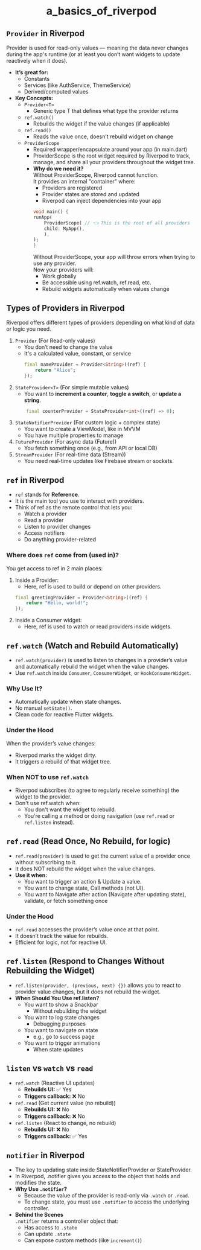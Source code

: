 # <p align="center"> a_basics_of_riverpod </p>

## `Provider` in Riverpod
Provider is used for read-only values — meaning the data never changes during the app's runtime (or at least you don’t want widgets to update reactively when it does).
- **It’s great for:**
    - Constants
    - Services (like AuthService, ThemeService)
    - Derived/computed values
- **Key Concepts:**
    - `Provider<T>`
        - Generic type T that defines what type the provider returns
    - `ref.watch()`
        - Rebuilds the widget if the value changes (if applicable)
    - `ref.read()`
        - Reads the value once, doesn’t rebuild widget on change
    - `ProviderScope`
        - Required wrapper/encapsulate around your app (in main.dart)
        - ProviderScope is the root widget required by Riverpod to track, manage, and share all your providers throughout the widget tree.
        - **Why do we need it?**<br>
            Without ProviderScope, Riverpod cannot function.<br>
            It provides an internal "container" where:
            - Providers are registered
            - Provider states are stored and updated
            - Riverpod can inject dependencies into your app
            ```dart
            void main() {
            runApp(
                ProviderScope( // 👈 This is the root of all providers
                child: MyApp(),
                ),
            );
            }
            ```
            Without ProviderScope, your app will throw errors when trying to use any provider.<br>
            Now your providers will:
            - Work globally
            - Be accessible using ref.watch, ref.read, etc.
            - Rebuild widgets automatically when values change
## Types of Providers in Riverpod
Riverpod offers different types of providers depending on what kind of data or logic you need.
1. `Provider` (For Read-only values)
    - You don’t need to change the value
    - It's a calculated value, constant, or service
        ```dart
        final nameProvider = Provider<String>((ref) {
            return "Alice";
        });
        ```
2. `StateProvider<T>` (For simple mutable values)
    - You want to **increment a counter**, **toggle a switch**, or **update a string**.
    ```dart
        final counterProvider = StateProvider<int>((ref) => 0);
    ```
3. `StateNotifierProvider` (For custom logic + complex state)
    - You want to create a ViewModel, like in MVVM
    - You have multiple properties to manage
4. `FutureProvider` (For async data (Future))   
    - You fetch something once (e.g., from API or local DB)
5. `StreamProvider` (For real-time data (Stream))
    - You need real-time updates like Firebase stream or sockets.

## `ref` in Riverpod
- `ref` stands for **Reference**.
- It is the main tool you use to interact with providers.
- Think of ref as the remote control that lets you:
    - Watch a provider
    - Read a provider
    - Listen to provider changes
    - Access notifiers
    - Do anything provider-related
### Where does `ref` come from (used in)?
You get access to ref in 2 main places:
1. Inside a Provider:
    - Here, ref is used to build or depend on other providers.
    ```dart
    final greetingProvider = Provider<String>((ref) {
        return "Hello, world!";
    });
    ```
2. Inside a Consumer widget:
    - Here, ref is used to watch or read providers inside widgets.
## `ref.watch` (Watch and Rebuild Automatically)
- `ref.watch(provider)` is used to listen to changes in a provider’s value and automatically rebuild the widget when the value changes.
- Use `ref.watch` inside `Consumer`, `ConsumerWidget`, or `HookConsumerWidget`.
### Why Use It?
- Automatically update when state changes.
- No manual `setState()`.
- Clean code for reactive Flutter widgets.
###  Under the Hood
When the provider’s value changes:
- Riverpod marks the widget dirty.
- It triggers a rebuild of that widget tree.
### When NOT to use `ref.watch`
- Riverpod subscribes (to agree to regularly receive something) the widget to the provider.
- Don't use ref.watch when:
    - You don't want the widget to rebuild.
    - You're calling a method or doing navigation (use `ref.read` or `ref.listen` instead).
## `ref.read` (Read Once, No Rebuild, for logic)
- `ref.read(provider)` is used to get the current value of a provider once without subscribing to it.
- It does NOT rebuild the widget when the value changes.
- **Use it when:**
    - You want to trigger an action & Update a value.
    - You want to change state,  Call methods (not UI).
    - You want to Navigate after action (Navigate after updating state), validate, or fetch something once
### Under the Hood
- `ref.read` accesses the provider’s value once at that point.
- It doesn’t track the value for rebuilds.
- Efficient for logic, not for reactive UI.
## `ref.listen` (Respond to Changes Without Rebuilding the Widget)
- `ref.listen(provider, (previous, next) {})` allows you to react to provider value changes, but it does not rebuild the widget.
- **When Should You Use ref.listen?**
    - You want to show a Snackbar	
        - Without rebuilding the widget
    - You want to log state changes	
        - Debugging purposes
    - You want to navigate on state	
        - e.g., go to success page
    - You want to trigger animations	
        - When state updates
##  `listen` vs `watch` vs `read`
- `ref.watch` (Reactive UI updates)
    - **Rebuilds UI:** ✅ Yes
    - **Triggers callback:** ❌ No
- `ref.read` (Get current value (no rebuild))
    - **Rebuilds UI:** ❌ No	
    - **Triggers callback:** ❌ No
- `ref.listen` (React to change, no rebuild)
    - **Rebuilds UI:** ❌ No	
    - **Triggers callback:** ✅ Yes
## `notifier` in Riverpod
- The key to updating state inside StateNotifierProvider or StateProvider.
- In Riverpod, .notifier gives you access to the object that holds and modifies the state.
- **Why Use `.notifier`?**
    - Because the value of the provider is read-only via `.watch` or `.read`.
    - To change state, you must use `.notifier` to access the underlying controller.
- **Behind the Scenes**<br>
`.notifier` returns a controller object that:
    - Has access to `.state`
    - Can update `.state`
    - Can expose custom methods (like `increment()`)